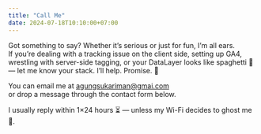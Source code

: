 ```yaml
---
title: "Call Me"
date: 2024-07-18T10:10:00+07:00
---
```


Got something to say? Whether it’s serious or just for fun, I’m all ears.  
If you’re dealing with a tracking issue on the client side, setting up GA4, wrestling with server-side tagging, or your DataLayer looks like spaghetti 🍝 — let me know your stack. I’ll help. Promise. 🤝

You can email me at [agungsukariman@gmai.com](mailto:agungsukariman.com)  
or drop a message through the contact form below.

I usually reply within 1×24 hours ⏳ — unless my Wi-Fi decides to ghost me 👻.